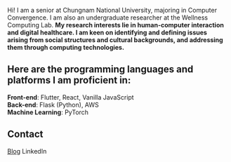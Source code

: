 


Hi! 
I am a senior at Chungnam National University, majoring in Computer Convergence. I am also an undergraduate researcher at the Wellness Computing Lab. 
**My research interests lie in human-computer interaction and digital healthcare. I am keen on identifying and defining issues arising from social structures and cultural backgrounds, and addressing them through computing technologies.**

## Here are the programming languages and platforms I am proficient in:

**Front-end**: Flutter, React, Vanilla JavaScript  
**Back-end**: Flask (Python), AWS  
**Machine Learning**: PyTorch  


## Contact

[Blog](https://www.notion.so/ef6fbf36a7f24f9cae776100804066ba?pvs=4)
LinkedIn

<!--
**ssKimholy/ssKimholy** is a ✨ _special_ ✨ repository because its `README.md` (this file) appears on your GitHub profile.

Here are some ideas to get you started:

- 🔭 I’m currently working on ...
- 🌱 I’m currently learning ...
- 👯 I’m looking to collaborate on ...
- 🤔 I’m looking for help with ...
- 💬 Ask me about ...
- 📫 How to reach me: ...
- 😄 Pronouns: ...
- ⚡ Fun fact: ...
-->
